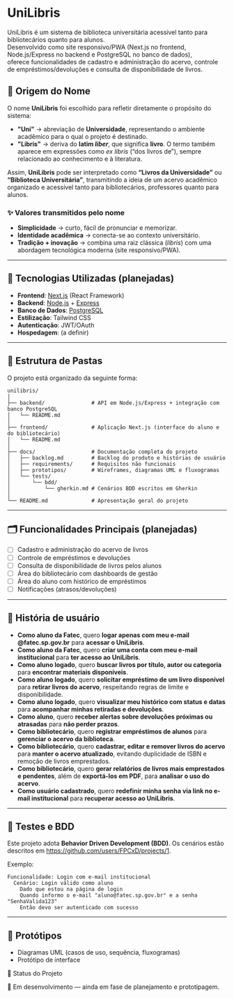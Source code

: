 # UniLibris
UniLibris é um sistema de biblioteca universitária acessível tanto para bibliotecários quanto para alunos.  
Desenvolvido como site responsivo/PWA (Next.js no frontend, Node.js/Express no backend e PostgreSQL no banco de dados),  
oferece funcionalidades de cadastro e administração do acervo, controle de empréstimos/devoluções e consulta de disponibilidade de livros.  


## 📖 Origem do Nome

O nome **UniLibris** foi escolhido para refletir diretamente o propósito do sistema:

- **"Uni"** → abreviação de **Universidade**, representando o ambiente acadêmico para o qual o projeto é destinado.  
- **"Libris"** → deriva do **latim *liber***, que significa **livro**. O termo também aparece em expressões como *ex libris* (“dos livros de”), sempre relacionado ao conhecimento e à literatura.  

Assim, **UniLibris** pode ser interpretado como **“Livros da Universidade”** ou **“Biblioteca Universitária”**, transmitindo a ideia de um acervo acadêmico organizado e acessível tanto para bibliotecários, professores quanto para alunos.  


### ✨ Valores transmitidos pelo nome
- **Simplicidade** → curto, fácil de pronunciar e memorizar.  
- **Identidade acadêmica** → conecta-se ao contexto universitário.  
- **Tradição + inovação** → combina uma raiz clássica (*libris*) com uma abordagem tecnológica moderna (site responsivo/PWA).

---

## 🚀 Tecnologias Utilizadas (planejadas)
- **Frontend**: [Next.js](https://nextjs.org/) (React Framework)  
- **Backend**: [Node.js](https://nodejs.org/) + [Express](https://expressjs.com/)  
- **Banco de Dados**: [PostgreSQL](https://www.postgresql.org/)  
- **Estilização**: Tailwind CSS  
- **Autenticação**: JWT/OAuth
- **Hospedagem**: (a definir)

---

## 📂 Estrutura de Pastas

O projeto está organizado da seguinte forma:

```plaintext
unilibris/
│
├── backend/               # API em Node.js/Express + integração com banco PostgreSQL
│   └── README.md
│
├── frontend/              # Aplicação Next.js (interface do aluno e do bibliotecário)
│   └── README.md
│
├── docs/                  # Documentação completa do projeto
│   ├── backlog.md         # Backlog do produto e histórias de usuário
│   ├── requirements/      # Requisitos não funcionais
│   ├── prototipos/        # Wireframes, diagramas UML e fluxogramas
│   └── tests/
│       └── bdd/
│           └── gherkin.md # Cenários BDD escritos em Gherkin
│
└── README.md              # Apresentação geral do projeto
```

---

## 🗂️ Funcionalidades Principais (planejadas)
- [ ] Cadastro e administração do acervo de livros  
- [ ] Controle de empréstimos e devoluções  
- [ ] Consulta de disponibilidade de livros pelos alunos  
- [ ] Área do bibliotecário com dashboards de gestão  
- [ ] Área do aluno com histórico de empréstimos  
- [ ] Notificações (atrasos/devoluções)

---

## 📝 História de usuário
- **Como aluno da Fatec**, quero **logar apenas com meu e-mail @fatec.sp.gov.br** para **acessar o UniLibris**.  
- **Como aluno da Fatec**, quero **criar uma conta com meu e-mail institucional** para **ter acesso ao UniLibris**.  
- **Como aluno logado**, quero **buscar livros por título, autor ou categoria** para **encontrar materiais disponíveis**.  
- **Como aluno logado**, quero **solicitar empréstimo de um livro disponível** para **retirar livros do acervo**, respeitando regras de limite e disponibilidade.  
- **Como aluno logado**, quero **visualizar meu histórico com status e datas** para **acompanhar minhas retiradas e devoluções**.  
- **Como aluno**, quero **receber alertas sobre devoluções próximas ou atrasadas** para **não perder prazos**.  
- **Como bibliotecário**, quero **registrar empréstimos de alunos** para **gerenciar o acervo da biblioteca**.  
- **Como bibliotecário**, quero **cadastrar, editar e remover livros do acervo** para **manter o acervo atualizado**, evitando duplicidade de ISBN e remoção de livros emprestados.  
- **Como bibliotecário**, quero **gerar relatórios de livros mais emprestados e pendentes**, além de **exportá-los em PDF**, para **analisar o uso do acervo**.  
- **Como usuário cadastrado**, quero **redefinir minha senha via link no e-mail institucional** para **recuperar acesso ao UniLibris**.

---

## 🧪 Testes e BDD
Este projeto adota **Behavior Driven Development (BDD)**.
Os cenários estão descritos em https://github.com/users/FPCxD/projects/1.

Exemplo:
```
Funcionalidade: Login com e-mail institucional
  Cenário: Login válido como aluno
    Dado que estou na página de login
    Quando informo o e-mail "aluno@fatec.sp.gov.br" e a senha "SenhaValida123"
    Então devo ser autenticado com sucesso
```

---

## 🎨 Protótipos
- Diagramas UML (casos de uso, sequência, fluxogramas)  
- Protótipo de interface

📌 Status do Projeto

🚧 Em desenvolvimento — ainda em fase de planejamento e prototipagem.
